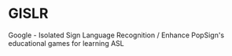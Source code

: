 # GISLR
Google - Isolated Sign Language Recognition / Enhance PopSign's educational games for learning ASL
